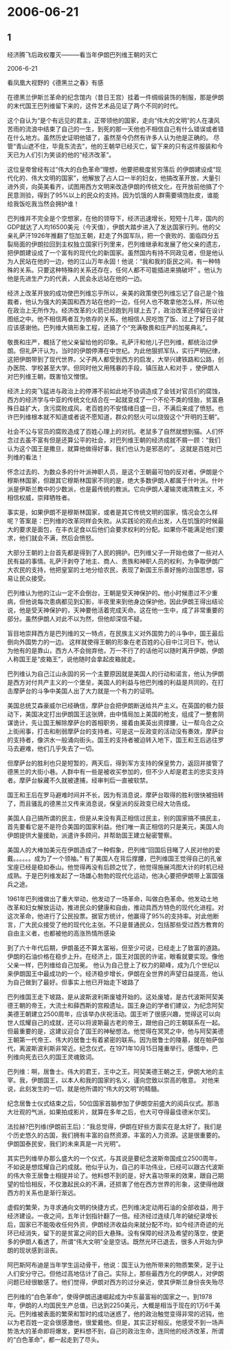 # 2006-06-21

## 1

经济腾飞后政权覆灭———看当年伊朗巴列维王朝的灭亡

2006-6-21  

看凤凰大视野的《德黑兰之春》有感

在德黑兰伊斯兰革命的纪念馆内（昔日王宫）挂着一件绸缎装饰的制服，那是伊朗的末代国王巴列维留下来的，这件艺术品见证了两个不同的时代。

这个自认为“是个有远见的君主，正带领他的国家，走向“伟大的文明”的人在凄风苦雨的流浪中结束了自己的一生，到死的那一天他也不相信自己有什么错误或者错在什么地方。虽然历史证明他错了，虽然至今仍然有许多人认为他是正确的。 尽管“青山遮不住，毕竟东流去”，他的王朝早已经灭亡，留下来的只有这件服装和今天已为人们引为笑谈的他的“经济改革”。

这位皇帝曾经有过“伟大的白色革命”理想，他要把极度贫穷落后 的伊朗建设成“现代化的、伟大文明的国家”，他解放了占人口一半的妇女，他搞改革开放，大量引进外资，向英美看齐，试图用西方文明来改造伊朗的传统文化，在开放前他搞了个民意测验，得到了95%以上的民众的支持。因为饥饿的人群需要填饱肚皮，谁能给我饭吃我当然会拥护谁！

巴列维并不完全是个空想家，在他的领导下，经济迅速增长，短短十几年，国内的GDP就达了人均16500美元（今天值），伊朗大踏步进入了发达国家行列。他的父亲礼萨汗1926年推翻了恺加王朝，赶走了外国军队，把一个衰败的、面临四分五裂局面的伊朗拉回到主权独立国家行列里来，巴列维继承和发展了他父亲的遗志，把伊朗建设成了一个富有的现代化的新国家。虽然国内有持不同政见者，但是他认为人民站在他的一边，他的江山万年永固！他说：“我和我的臣民之间，有一种特殊的关系。只要这种特殊的关系还存在，任何人都不可能插进来搞破坏” 。他认为他是先进生产力的代表，人民会永远站在他的一边。

经济上改革开放的成功使巴列维忘乎所以，亲美的政策使巴列维忘记了自己是个独裁者，他认为强大的美国和西方站在他的一边，任何人也不敢拿他怎么样，所以他在政治上无所作为。经济改革的火箭已经跑到月球上去了，政治改革还停留在设计图纸之中。他不相信两者互为依存的关系，他相信人民吃饱了饭、过上了好日子就应该感谢他。巴列维大搞形象工程，还搞了个“充满敬畏和庄严的加冕典礼”。

敬畏和庄严，概括了他父亲留给他的印象。礼萨汗和他儿子巴列维，都统治过伊朗。但礼萨汗认为，当时的伊朗停滞在中世纪。为此他狠抓军队，实行严明纪律，这把伊朗带到了现代世界。父子两人都受到西方的启发，大举兴建铁路和公路，创办医院、学校甚至大学。但同时他又用残暴的手段，镇压敌人和对手 ，使伊朗人对巴列维王朝，既害怕又憎恨。

经济上的突飞猛进与政治上的停滞不前如此地不协调造成了金钱对官员们的腐蚀，西方的经济学与中亚的传统文化结合在一起就变成了一个不伦不类的怪胎，贫富悬殊日益扩大，贪污腐败成风，老百姓的不安情绪日盛一日，不满后来成了愤怒。也许巴列维根本就不知道或者说不愿知道，群众的怒火可以烧毁这个“开明的王朝”。

社会不公与官员的腐败造成了百姓心理上的对抗。老鼠多了自然就想到猫。人们怀念过去虽不富有但是还算公平的社会，对巴列维王朝的经济成就不屑一顾：“我们认为这个国王是撒旦，就算他做得好事，我们也认为是邪恶的”。 这就是百姓对巴列维的看法！

怀念过去的、为数众多的什叶派神职人员，是这个王朝最可怕的反对者。伊朗是个穆斯林国家，但跟其它穆斯林国家不同的是，绝大多数伊朗人都属于什叶派。什叶派是伊斯兰教中的少数派，也是最传统的教派。它向伊朗人灌输灵魂清教主义，不相信权威，崇拜牺牲者。

事实是，如果伊朗不是穆斯林国家，或者是其它传统文明的国家，情况会怎么样呢？答案是：巴列维的改革同样会失败。从实践论的观点出发，人在饥饿的时候最大的要求是面包，在丰衣足食以后他们会要求权利的分配。如果你不能满足他们要求，他们就会不满，然后会愤怒。

大部分王朝的上台首先都是得到了人民的拥护。巴列维父子一开始也做了一些对人民有益的事情。礼萨汗剥夺了地主、商人、贵族和神职人员的权利，为争取伊朗广大农民的支持，他把皇室的土地分给农民，表现了新国王乐善好施的治国思想，容易让民众接受。

巴列维认为他的江山一定不会倒台，王朝是受天神保护的。他小时候患过不少重病，但他说每次患病都见到幻影，半夜里来到他身边保护他，因此伊朗王得出结论说，他是受天神保护的，天神要他活着完成天命。这在他一生中，成了非常重要的部分。虽然伊朗人对此不以为然，但他却深信不疑。

盲目地崇拜西方是巴列维的又一特点，在民族主义对外国势力的斗争中，国王最后倒向外国势力的一边。 这样就使得王朝的形象在老百姓的心目中江河日下。他认为他有的是靠山，西方人不会抛弃他，万一不行了的话他可以随时离开伊朗，伊朗人称国王是“皮箱王”，说他随时会拿起皮箱就走。

巴列维认为自己江山永固的另一个主要原因就是美国人的行动和诺言，他认为伊朗是西方对付共产主义的一个堡垒，美国人的利益与他巴列维的利益是共同的，在打击摩萨台的斗争中美国人出了大力就是一个有力的证明。

美国总统艾森豪威尔已经确信，摩萨台会把伊朗断送给共产主义。在英国的极力鼓动下，美国决定打出伊朗国王这张牌，由中情局加上美国的枪支，组成了一整套阴谋诡计，先让国王解除摩萨台的首相职务，接着由美英出资撑腰，让一帮乌合之众上街闹事，打击和削弱摩萨台的支持者。可是这一反政变的活动没有奏效，摩萨台的支持者，像洪水一般涌向街头。国王的支持者被迫转入地下，国王和王后逃往罗马去避难，他们几乎失去了一切。

但摩萨台的胜利也只是短暂的，两天后，得到军方支持的保皇势力，返回并接管了德黑兰的大街小巷。人群中有一些是被收买参加的，但不少人却是君主的忠实支持者。摩萨台躲藏不久就被逮捕，经审判后一直被软禁。

国王和王后在罗马避难时间并不长，因为有消息说，摩萨台取得的胜利很快被扭转了，而且骚乱的德黑兰又传来消息说，保皇派的反政变已经大功告成。

美国人自己搞所谓的民主，但是从来没有真正相信过民主，别的国家搞不搞民主，首先要看它是不是符合美国的国家利益。他们唯一真正相信的只是美元，美国人向伊朗提供大量援助，派遣许多顾问，并帮助国王建立秘密警察。

美国人的大棒加美元在伊朗造成了一种假象，巴列维“回国后目睹了人民对他的爱戴。。。。。。成为了一个领袖。” 有了美国人在背后撑腰，巴列维国王觉得自己的孔雀宝座已经是稳如泰山。他觉得再没有后顾之忧了，他觉得施展鸿图大计的时机已经成熟。于是巴列维发起了一场雄心勃勃的现代化运动，他决心要把伊朗带上富国强兵之途。

1961年巴列维做出了重大举动，他发动了一场革命，叫做白色革命。他发动土地改革和妇女解放运动，推进民众的健康和自由，推动具西方特色的现代化进程。对这次革命，他进行了公民投票。据官方统计，他赢得了95%的支持率。对此他断言，广大民众接受了他的现代化主张。不只是普通民众，包括那些受过西方教育的自由主义者，也都被他的高涨热情所感染

到了六十年代后期，伊朗虽还不算太富裕，但至少可说，已经走上了致富的道路。伊朗的石油价格在稳步上升。在经济上，国王对国民的许诺，眼看就要实现。像他父亲一样，巴列维给自己加冕。 他认为自己登上了权力的颠峰，成为几个世纪以来伊朗国王中最成功的一个。经济稳步增长，伊朗在全世界的声望日益提高，他认为自己做到了最好。但事实上他已开始走下坡路了

巴列维国王走下坡路，是从波斯波利斯废墟开始的。这处废墟，是古代波斯阿契美德王朝的帝王，大流士和薛西斯的宫殿遗址。国王身边的学者们建议，为纪念阿契美德王朝建立2500周年，应该举办庆祝活动。国王听了很感兴趣，觉得这可以向世人炫耀自己的成就，还可以将波斯最古老的帝王，跟他自己的王朝联系在一起。但最重要的是，这建议迎合了国王的神秘想法。他觉得在冥冥之中，他与阿契美德王朝第一代帝王、伟大的居鲁士有着紧密的联系。因为居鲁士的陵墓，就在帕萨伽代，离波斯波利斯非常近。纪念仪式，在1971年10月15日隆重举行。感慨中，巴列维向死去已久的国王灵魂致词。

巴列维：啊，居鲁士。伟大的君王，王中之王。阿契美德王朝之王，伊朗大地的主宰。我，伊朗国王，以本人和我的国家的名义，谨向您致以崇高的敬意。 对他来说，此刻发生的一切，就是他所谓的“伟大的文明”的精髓。

纪念居鲁士仪式结束之后，50位国家首脑参加了伊朗空前盛大的阅兵仪式。那浩大壮观的气派，如果拍成影片，就算在多年之后，也大可夺得最佳德米尔奖]。

法拉赫?巴列维(伊朗前王后)：“我总觉得，伊朗在好些方面实在是太好了。我们是个历史悠久的古国，我们拥有丰富的自然资源，丰富的人力资源。这是很重要的。伊朗国泰民安，我们的未来真是一片光明”。

其实巴列维举办那么盛大的一个仪式，与其说是要纪念波斯帝国成立2500周年，不如说是想炫耀自己的成就。他似乎认为，自己的丰功伟业，已经可以跟古代波斯的伟大帝王居鲁士相提并论了。他料想不到的是，好大喜功带来的效果，跟自己期望的恰恰相反，不仅激起民众的不满，还损害了他在西方世界的形象，这使得他跟西方的关系也是渐行渐远。

虚假的繁荣，为寻求通向文明的快捷方式，巴列维决定动用石油的全部收益，用于经济建设。一夜之间，五年计划指针翻了一倍。经济经过连续几年的破纪录增长后，国家已不能吸收任何外资，伊朗经济收益向来就分配不均，如今经济奇迹的光环已经消失，留下的是贫富之间的巨大悬殊。没有保障的经济及希望的落空，使更多的伊朗人看透了，所谓“伟大文明”全是空话。既然光环已退去，很多人开始为伊朗的现状感到沮丧。

阿巴斯阿布迪是当年学生运动骨干，他说：国王认为他所带来的物质繁荣，足于让人们安分守己。但他过高地估计了自己。实际上，那些最西方化的伊朗人，对伊朗问题已经很敏感了。他们觉得，伊朗对西方的过分亲近，使其伊斯兰身份丧失殆尽

巴列维的“白色革命”，使得伊朗迅速崛起成为中东最富裕的国家之一。到1978年，伊朗的人均国民生产总值，已达到2250美元，大概是相当于现在的1万6千美元。巴列维被表面的繁荣和暂时的成功迷惑了，他的政治触觉变得非常的迟钝，他以为老百姓一定会很感激他，很爱戴他。但是，其实正好相反。他感受不到一场声势浩大的革命即将爆发，更料想不到，自己的政治生命，连同他的经济改革，所谓的“白色革命”，都一起走到了尽头。


